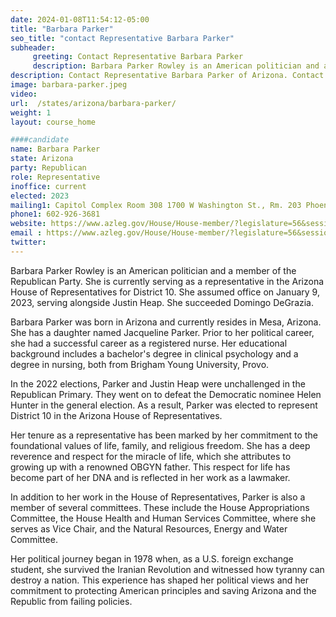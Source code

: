 ```yaml
---
date: 2024-01-08T11:54:12-05:00
title: "Barbara Parker"
seo_title: "contact Representative Barbara Parker"
subheader:
     greeting: Contact Representative Barbara Parker
     description: Barbara Parker Rowley is an American politician and a member of the Republican Party. She is currently serving as a representative in the Arizona House of Representative for District 10. She assumed office on January 9, 2023, serving alongside Justin Heap.
description: Contact Representative Barbara Parker of Arizona. Contact information for Barbara Parker includes email address, phone number, and mailing address.
image: barbara-parker.jpeg
video:
url:  /states/arizona/barbara-parker/
weight: 1
layout: course_home

####candidate
name: Barbara Parker
state: Arizona
party: Republican
role: Representative
inoffice: current
elected: 2023
mailing1: Capitol Complex Room 308 1700 W Washington St., Rm. 203 Phoenix, AZ 85007-2890
phone1: 602-926-3681
website: https://www.azleg.gov/House/House-member/?legislature=56&session=128&legislator=2185/
email : https://www.azleg.gov/House/House-member/?legislature=56&session=128&legislator=2185/
twitter:
---
```


Barbara Parker Rowley is an American politician and a member of the Republican Party. She is currently serving as a representative in the Arizona House of Representatives for District 10. She assumed office on January 9, 2023, serving alongside Justin Heap. She succeeded Domingo DeGrazia.

Barbara Parker was born in Arizona and currently resides in Mesa, Arizona. She has a daughter named Jacqueline Parker. Prior to her political career, she had a successful career as a registered nurse. Her educational background includes a bachelor's degree in clinical psychology and a degree in nursing, both from Brigham Young University, Provo.

In the 2022 elections, Parker and Justin Heap were unchallenged in the Republican Primary. They went on to defeat the Democratic nominee Helen Hunter in the general election. As a result, Parker was elected to represent District 10 in the Arizona House of Representatives.

Her tenure as a representative has been marked by her commitment to the foundational values of life, family, and religious freedom. She has a deep reverence and respect for the miracle of life, which she attributes to growing up with a renowned OBGYN father. This respect for life has become part of her DNA and is reflected in her work as a lawmaker.

In addition to her work in the House of Representatives, Parker is also a member of several committees. These include the House Appropriations Committee, the House Health and Human Services Committee, where she serves as Vice Chair, and the Natural Resources, Energy and Water Committee.

Her political journey began in 1978 when, as a U.S. foreign exchange student, she survived the Iranian Revolution and witnessed how tyranny can destroy a nation. This experience has shaped her political views and her commitment to protecting American principles and saving Arizona and the Republic from failing policies.
